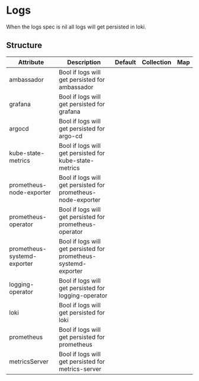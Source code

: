 # Logs 
 

 When the logs spec is nil all logs will get persisted in loki.


## Structure 
 

| Attribute                   | Description                                                      | Default | Collection | Map  |
| --------------------------- | ---------------------------------------------------------------- | ------- | ---------- | ---  |
| ambassador                  | Bool if logs will get persisted for ambassador                   |         |            |      |
| grafana                     | Bool if logs will get persisted for grafana                      |         |            |      |
| argocd                      | Bool if logs will get persisted for argo-cd                      |         |            |      |
| kube-state-metrics          | Bool if logs will get persisted for kube-state-metrics           |         |            |      |
| prometheus-node-exporter    | Bool if logs will get persisted for prometheus-node-exporter     |         |            |      |
| prometheus-operator         | Bool if logs will get persisted for prometheus-operator          |         |            |      |
| prometheus-systemd-exporter | Bool if logs will get persisted for prometheus-systemd-exporter  |         |            |      |
| logging-operator            | Bool if logs will get persisted for logging-operator             |         |            |      |
| loki                        | Bool if logs will get persisted for loki                         |         |            |      |
| prometheus                  | Bool if logs will get persisted for prometheus                   |         |            |      |
| metricsServer               | Bool if logs will get persisted for metrics-server               |         |            |      |